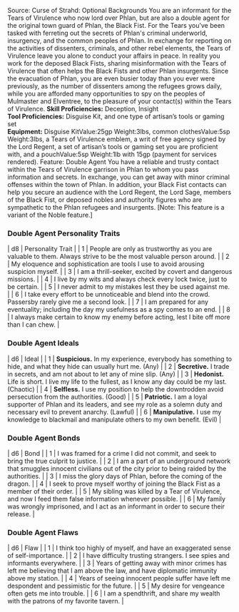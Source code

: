 Source: Curse of Strahd: Optional Backgrounds
You are an informant for the Tears of Virulence who now lord over Phlan, but are also a double agent for the original town guard of Phlan, the Black Fist. For the Tears you’ve been tasked with ferreting out the secrets of Phlan's criminal underworld, insurgency, and the common peoples of Phlan. In exchange for reporting on the activities of dissenters, criminals, and other rebel elements, the Tears of Virulence leave you alone to conduct your affairs in peace.
In reality you work for the deposed Black Fists, sharing misinformation with the Tears of Virulence that often helps the Black Fists and other Phlan insurgents.
Since the evacuation of Phlan, you are even busier today than you ever were previously, as the number of dissenters among the refugees grows daily, while you are afforded many opportunities to spy on the peoples of Mulmaster and Elventree, to the pleasure of your contact(s) within the Tears of Virulence.
**Skill Proficiencies:** Deception, Insight  
**Tool Proficiencies:** Disguise Kit, and one type of artisan’s tools or gaming set  
**Equipment:** Disguise KitValue:25gp Weight:3lbs, common clothesValue:5sp Weight:3lbs, a Tears of Virulence emblem, a writ of free agency signed by the Lord Regent, a set of artisan’s tools or gaming set you are proficient with, and a pouchValue:5sp Weight:1lb with 15gp (payment for services rendered).
Feature: Double Agent
You have a reliable and trusty contact within the Tears of Virulence garrison in Phlan to whom you pass information and secrets. In exchange, you can get away with minor criminal offenses within the town of Phlan. In addition, your Black Fist contacts can help you secure an audience with the Lord Regent, the Lord Sage, members of the Black Fist, or deposed nobles and authority figures who are sympathetic to the Phlan refugees and insurgents.
[Note: This feature is a variant of the Noble feature.]
### **Double Agent Personality Traits**
| d8 | Personality Trait |
| 1 | People are only as trustworthy as you are valuable to them. Always strive to be the most valuable person around. |
| 2 | My eloquence and sophistication are tools I use to avoid arousing suspicion myself. |
| 3 | I am a thrill-seeker, excited by covert and dangerous missions. |
| 4 | I live by my wits and always check every lock twice, just to be certain. |
| 5 | I never admit to my mistakes lest they be used against me. |
| 6 | I take every effort to be unnoticeable and blend into the crowd. Passersby rarely give me a second look. |
| 7 | I am prepared for any eventuality; including the day my usefulness as a spy comes to an end. |
| 8 | I always make certain to know my enemy before acting, lest I bite off more than I can chew. |
### **Double Agent Ideals**
| d6 | Ideal |
| 1 | **Suspicious.** In my experience, everybody has something to hide, and what they hide can usually hurt me. (Any) |
| 2 | **Secretive.** I trade in secrets, and am not about to let any of mine slip. (Any) |
| 3 | **Hedonist.** Life is short. I live my life to the fullest, as I know any day could be my last. (Chaotic) |
| 4 | **Selfless.** I use my position to help the downtrodden avoid persecution from the authorities. (Good) |
| 5 | **Patriotic.** I am a loyal supporter of Phlan and its leaders, and see my role as a solemn duty and necessary evil to prevent anarchy. (Lawful) |
| 6 | **Manipulative.** I use my knowledge to blackmail and manipulate others to my own benefit. (Evil) |
### **Double Agent Bonds**
| d6 | Bond |
| 1 | I was framed for a crime I did not commit, and seek to bring the true culprit to justice. |
| 2 | I am a part of an underground network that smuggles innocent civilians out of the city prior to being raided by the authorities. |
| 3 | I miss the glory days of Phlan, before the coming of the dragon. |
| 4 | I seek to prove myself worthy of joining the Black Fist as a member of their order. |
| 5 | My sibling was killed by a Tear of Virulence, and now I feed them false information whenever possible. |
| 6 | My family was wrongly imprisoned, and I act as an informant in order to secure their release. |
### **Double Agent Flaws**
| d6 | Flaw |
| 1 | I think too highly of myself, and have an exaggerated sense of self-importance. |
| 2 | I have difficulty trusting strangers. I see spies and informants everywhere. |
| 3 | Years of getting away with minor crimes has left me believing that I am above the law, and have diplomatic immunity above my station. |
| 4 | Years of seeing innocent people suffer have left me despondent and pessimistic for the future. |
| 5 | My desire for vengeance often gets me into trouble. |
| 6 | I am a spendthrift, and share my wealth with the patrons of my favorite tavern. |